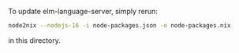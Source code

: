 To update elm-language-server, simply rerun:

``` sh
node2nix --nodejs-16 -i node-packages.json -o node-packages.nix
```

in this directory.
